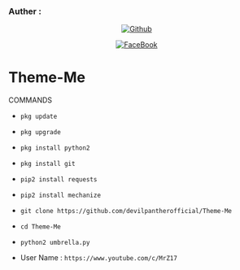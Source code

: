 ### Auther :
<p align="center">
<a href="https://github.com/devilpantherofficial"><img title="Github" src="https://img.shields.io/badge/mao2116-grey?style=for-the-badge&logo=github"></a> </p>

<p align="center">
<a href="https://www.facebook.com/devilpanther.official/"><img title="FaceBook" src="https://img.shields.io/badge/Facebook-FB--DEVIL--PANTHER-blue" VIRUS-lightgrey?style=for-the-badge&logo=facebook"></a>
</p>



# Theme-Me
 COMMANDS 

* `pkg update`

* `pkg upgrade`

* `pkg install python2`

* `pkg install git`

* `pip2 install requests` 

* `pip2 install mechanize`

* `git clone https://github.com/devilpantherofficial/Theme-Me`

* `cd Theme-Me`
 
* `python2 umbrella.py`

* User Name :
`https://www.youtube.com/c/MrZ17`
